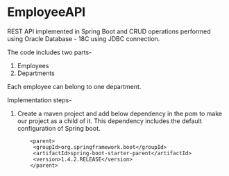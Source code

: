 # EmployeeAPI
REST API implemented in Spring Boot and CRUD operations performed using Oracle Database - 18C using JDBC connection.

The code includes two parts-
1. Employees
2. Departments

Each employee can belong to one department.

Implementation steps-

1. Create a maven project and add below dependency in the pom to make our project as a child of it. This dependency includes the default configuration of Spring boot.

           <parent>
			<groupId>org.springframework.boot</groupId>
			<artifactId>spring-boot-starter-parent</artifactId>
			<version>1.4.2.RELEASE</version>
           </parent>


